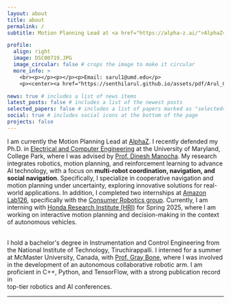 ```yaml
---
layout: about
title: about
permalink: /
subtitle: Motion Planning Lead at <a href="https://alpha-z.ai/">AlphaZ</a> <br> <b>Robotics | Motion Planning | Planning under Uncertainty | Reinforcement Learning </b> <br><br>

profile: 
  align: right 
  image: DSC00719.JPG
  image_circular: false # crops the image to make it circular
  more_info: >
    <br><p></p><p></p><p>Email: sarul1@umd.edu</p>
    <p><center><a href="https://senthilarul.github.io/assets/pdf/Arul_CV_Github.pdf">Curriculum Vitae</a></center></p>

news: true # includes a list of news items
latest_posts: false # includes a list of the newest posts
selected_papers: false # includes a list of papers marked as "selected={true}"
social: true # includes social icons at the bottom of the page
projects: false
---
```

I am currently the Motion Planning Lead at <a href="https://alpha-z.ai/">AlphaZ</a>. I recently defended my Ph.D. in <a href="https://ece.umd.edu">Electrical and Computer Engineering</a> at the University of Maryland, College Park, where I was advised by <a href="https://scholar.google.com/citations?user=X08l_4IAAAAJ&hl=en">Prof. Dinesh Manocha</a>. My research integrates robotics, motion planning, and reinforcement learning to advance AI technology, with a focus on <strong>multi-robot coordination, navigation, and social navigation</strong>. Specifically, I specialize in cooperative navigation and motion planning under uncertainty, exploring innovative solutions for real-world applications. In addition, I completed two internships at <a href="https://amazon.jobs/en/teams/lab126/">Amazon Lab126</a>, specifically with the <a href="https://www.amazon.jobs/content/en/teams/devices-services/consumer-robotics">Consumer Robotics group</a>. Currently, I am interning with <a href="https://usa.honda-ri.com/-/motion-planning-and-interactive-decision-making?redirect=%2F">Honda Research Institute (HRI)</a> for Spring 2025, where I am working on interactive motion planning and decision-making in the context of autonomous vehicles.
<br><br>

I hold a bachelor's degree in Instrumentation and Control Engineering from the National Institute of Technology, Tiruchirappalli. I interned for a summer at McMaster University, Canada, with <a href="https://www.eng.mcmaster.ca/mech/faculty/dr-gary-m-bone/">Prof. Gray Bone</a>, 
where I was involved in the development of an autonomous collaborative robotic arm.
I am proficient in C++, Python, and TensorFlow, with a strong publication record in <br> top-tier robotics and AI conferences.

---
